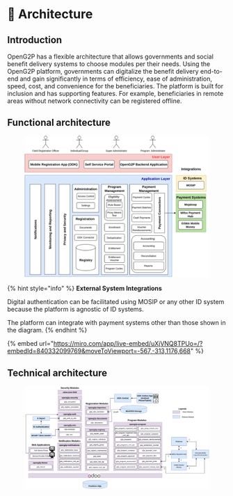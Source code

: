 # 🏢 Architecture

## Introduction

OpenG2P has a flexible architecture that allows governments and social benefit delivery systems to choose modules per their needs. Using the OpenG2P platform, governments can digitalize the benefit delivery end-to-end and gain significantly in terms of efficiency, ease of administration, speed, cost, and convenience for the beneficiaries. The platform is built for inclusion and has supporting features. For example, beneficiaries in remote areas without network connectivity can be registered offline.

## Functional architecture

<figure><img src="https://raw.githubusercontent.com/openg2p/openg2p-documentation/1.2/.gitbook/assets/functional-architecture.png" alt=""><figcaption></figcaption></figure>

{% hint style="info" %}
**External System Integrations**

Digital authentication can be facilitated using MOSIP or any other ID system because the platform is agnostic of ID systems.

The platform can integrate with payment systems other than those shown in the diagram.
{% endhint %}

{% embed url="https://miro.com/app/live-embed/uXjVNQ8TPUo=/?embedId=840332099769&moveToViewport=-567,-313,1176,668" %}

## Technical architecture

<figure><img src="https://github.com/OpenG2P/openg2p-documentation/raw/010947477bc4c70effbe42ce936e3813ecbfb648/.gitbook/assets/technical-architecture.png" alt=""><figcaption></figcaption></figure>
